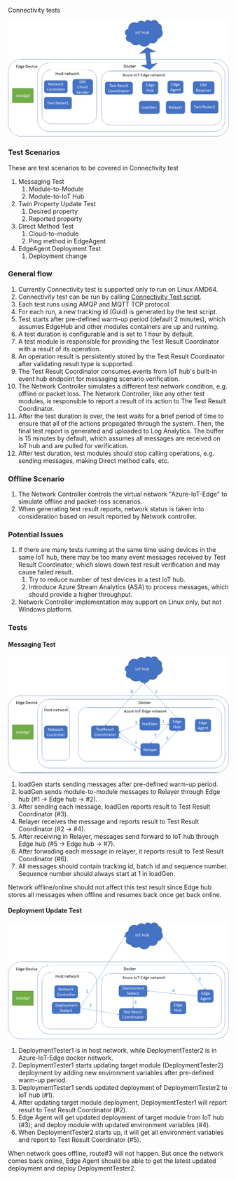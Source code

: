  Connectivity tests

![Connectivity Test Diagram](./images/ConnectivityTestDiagram.png)

### Test Scenarios
These are test scenarios to be covered in Connectivity test

1. Messaging Test
   1. Module-to-Module
   2. Module-to-IoT Hub
2. Twin Property Update Test
   1. Desired property
   2. Reported property
3. Direct Method Test
   1. Cloud-to-module
   2. Ping method in EdgeAgent
4. EdgeAgent Deployment Test
   1. Deployment change

### General flow
1. Currently Connectivity test is supported only to run on Linux AMD64.
2. Connectivity test can be run by calling [Connectivity Test script](https://github.com/Azure/iotedge/blob/master/test/connectivity/scripts/connectivityTest.sh).
3. Each test runs using AMQP and MQTT TCP protocol.
4. For each run, a new tracking id (Guid) is generated by the test script.
5. Test starts after pre-defined warm-up period (default 2 minutes), which assumes EdgeHub and other modules containers are up and running.
6. A test duration is configurable and is set to 1 hour by default.
7. A test module is responsible for providing the Test Result Coordinator with a result of its operation.
8. An operation result is persistently stored by the Test Result Coordinator after validating result type is supported.
9. The Test Result Coordinator consumes events from IoT hub's built-in event hub endpoint for messaging scenario verification.
10. The Network Controller simulates a different test network condition, e.g. offline or packet loss. The Network Controller, like any other test modules, is responsible to report a result of its action to The Test Result Coordinator.
11. After the test duration is over, the test waits for a brief period of time to ensure that all of the actions propagated through the system. Then, the final test report is generated and uploaded to Log Analytics. The buffer is 15 minutes by default, which assumes all messages are received on IoT hub and are pulled for verification.
12. After test duration, test modules should stop calling operations, e.g. sending messages, making Direct method calls, etc.

### Offline Scenario
1. The Network Controller controls the virtual network "Azure-IoT-Edge" to simulate offline and packet-loss scenarios.
2. When generating test result reports, network status is taken into consideration based on result reported by Network controller.

### Potential Issues
1. If there are many tests running at the same time using devices in the same IoT hub, there may be too many event messages received by Test Result Coordinator; which slows down test result verification and may cause failed result.
   1. Try to reduce number of test devices in a test IoT hub.
   2. Introduce Azure Stream Analytics (ASA) to process messages, which should provide a higher throughput.
2. Network Controller implementation may support on Linux only, but not Windows platform.

### Tests

#### Messaging Test

![Connectivity Test Diagram](./images/ConnectivityTest_Messaging.png)

1. loadGen starts sending messages after pre-defined warm-up period.
2. loadGen sends module-to-module messages to Relayer through Edge hub (#1 -> Edge hub -> #2).
3. After sending each message, loadGen reports result to Test Result Coordinator (#3).
4. Relayer receives the message and reports result to Test Result Coordinator (#2 -> #4).
5. After receiving in Relayer, messages send forward to IoT hub through Edge hub (#5 -> Edge hub -> #7).
6. After forwading each message in relayer, it reports result to Test Result Coordinator (#6).
7. All messages should contain tracking id, batch id and sequence number.  Sequence number should always start at 1 in loadGen.

Network offline/online should not affect this test result since Edge hub stores all messages when offline and resumes back once get back online.

#### Deployment Update Test

![Connectivity Test Diagram](./images/ConnectivityTest_DeploymentUpdate.png)

1. DeploymentTester1 is in host network, while DeploymentTester2 is in Azure-IoT-Edge docker network.
2. DeploymentTester1 starts updating target module (DeploymentTester2) deployment by adding new environment variables after pre-defined warm-up period.
3. DeploymentTester1 sends updated deployment of DeploymentTester2 to IoT hub (#1).
4. After updating target module deployment, DeploymentTester1 will report result to Test Result Coordinator (#2).
5. Edge Agent will get updated deployment of target module from IoT hub (#3); and deploy module with updated environment variables (#4).
6. When DeploymentTester2 starts up, it will get all environment variables and report to Test Result Coordinator (#5).

When network goes offline, route#3 will not happen.  But once the network comes back online, Edge Agent should be able to get the latest updated deployment and deploy DeploymentTester2.
